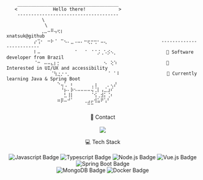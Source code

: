 ```
    _____________________________________
   <             Hello there!            >
    ------------------------------------- 
             \ 
              \
          ⠀⠀⢀⣀⠤⠿⢤⢖⡆⠀⠀⠀⠀⠀⠀⠀⠀⠀⠀⠀⠀⠀⠀⠀⠀⠀                  xnatsuk@github
          ⡔⢩⠂⠀⠒⠗⠈⠀⠉⠢⠄⣀⠠⠤⠄⠒⢖⡒⢒⠂⠤⢄⠀⠀⠀⠀               -------------------------
          ⠇⠤⠀⠀⠀⠀⠀⠀⠀⠀⠀⠀⠈⠀⠀⠈⠀⠈⠈⡨⢀⠡⡪⠢⡀                  🎯 Software developer from Brazil
          ⠈⠒⠀⠤⠤⣄⡆⡂⠀⠀⠀⠀⠀⠀⠀⠀⠀⠀⠀⠀⠀⠢⠀⢕⠱                  🔎 Interested in UI/UX and accessibility
          ⠀⠀⠀⠀⠀⠈⢳⣐⡐⠐⡀⠀⠀⠀⠀⠀⠀⠀⠀⠀⠀⠀⠈⠀⠁⠇                 💚 Currently learning Java & Spring Boot
          ⠀⠀⠀⠀⠀⠀⠀⠑⢤⢁⠀⠆⠀⠀⠀⠀⠀⢀⢰⠀⠀⠀⡀⢄⡜⠀                 
          ⠀⠀⠀⠀⠀⠀⠀⠀⠘⡦⠄⡷⠢⠤⠤⠤⠤⢬⢈⡇⢠⣈⣰⠎ 
          ⠀⠀⠀⠀⠀⠀⠀⠀⠀⣃⢸⡇⠀⠀⠀⠀⠀⠈⢪⢀⣺⡅⢈⠆⠀⠀
          ⠀⠀⠀⠀⠀⠀⠀⠶⡿⠤⠚⠁⠀⠀⠀⢀⣠⡤⢺⣥⠟⢡⠃⠀⠀⠀
          ⠀⠀⠀⠀⠀⠀⠀⠀⠀⠀⠀⠀⠀⠀⠀⠀⠉⠉⠀⠀⠀⠀⠀⠀⠀⠀
```

<p align="center">
  🤝 Contact
    <br>
    <br>
    <a href="https://www.linkedin.com/in/loutona/">
    <img src="https://img.shields.io/badge/linkedin-%230077B5.svg?&style=for-the-badge&logo=linkedin&logoColor=white" />
  </a>
</p>

<p align="center">
  💻 Tech Stack<br><br>
    <img src="https://img.shields.io/badge/JavaScript-323330?style=for-the-badge&logo=javascript&logoColor=F7DF1E" alt="Javascript Badge" />
    <img src="https://img.shields.io/badge/TypeScript-007ACC?style=for-the-badge&logo=typescript&logoColor=white" alt="Typescript Badge" />
    <img src="https://img.shields.io/badge/Node%20js-339933?style=for-the-badge&logo=nodedotjs&logoColor=white" alt="Node.js Badge" />
    <img src="https://img.shields.io/badge/Vue.js-35495E?style=for-the-badge&logo=vuedotjs&logoColor=4FC08D" alt="Vue.js Badge" />
    <img src="https://img.shields.io/badge/Spring%20Boot-6DB33F?logo=springboot&logoColor=fff&style=for-the-badge" alt="Spring Boot Badge" />
    <br>
    <img src="https://img.shields.io/badge/MongoDB-4EA94B?style=for-the-badge&logo=mongodb&logoColor=white" alt="MongoDB Badge" />
    <img src="https://img.shields.io/badge/Docker-2496ED?logo=docker&logoColor=fff&style=for-the-badge" alt="Docker Badge" />
</p>
